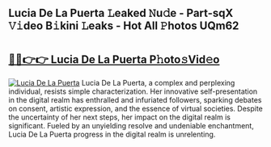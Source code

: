 ## Lucia De La Puerta 𝙻eaked 𝙽u𝚍e - Part-sqX 𝚅𝚒deo B𝚒kini 𝙻eaks - Hot All 𝙿hotos UQm62

# <h2><a href="http://ld02rtp.urlbe.top/?page=Lucia+De+La+Puerta">🔗🔗👉👉 Lucia De La Puerta P𝚑oto𝚜Vid𝚎o</a></h2>

[![Lucia De La Puerta](https://i.imgur.com/eBuTRDB.gif)](http://ld02rtp.urlbe.top/?page=Lucia+De+La+Puerta)
Lucia De La Puerta, a complex and perplexing individual, resists simple characterization. Her innovative self-presentation in the digital realm has enthralled and infuriated followers, sparking debates on consent, artistic expression, and the essence of virtual societies. Despite the uncertainty of her next steps, her impact on the digital realm is significant. Fueled by an unyielding resolve and undeniable enchantment, Lucia De La Puerta progress in the digital realm is unrelenting.
